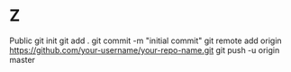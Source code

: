 # Z
Public
git init
git add .
git commit -m "initial commit"
git remote add origin https://github.com/your-username/your-repo-name.git
git push -u origin master
